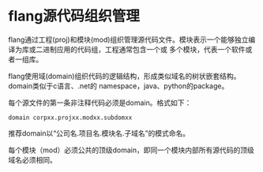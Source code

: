 # flang源代码组织管理

flang通过工程(proj)和模块(mod)组织管理源代码文件。模块表示一个能够独立编译为库或二进制应用的代码组，工程通常包含一个或
多个模块，代表一个软件或者一组库。

flang使用域(domain)组织代码的逻辑结构，形成类似域名的树状嵌套结构。domain类似于c语言、.net的
namespace，java、python的package。

每个源文件的第一条非注释代码必须是domain。格式如下：

~~~flang
domain corpxx.projxx.modxx.subdomxx
~~~

推荐domain以“公司名.项目名.模块名.子域名”的模式命名。

每个模块（mod）必须公共的顶级domain，即同一个模块内部所有源代码的顶级域名必须相同。


